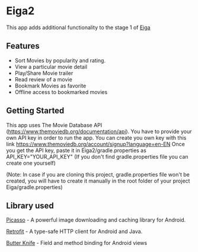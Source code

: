 # Eiga2 #
This app adds additional functionality to the stage 1 of [Eiga](https://github.com/KumarVelu/Eiga)

## Features ##
* Sort Movies by popularity and rating.
* View a particular movie detail
* Play/Share Movie trailer
* Read review of a movie
* Bookmark Movies as favorite
* Offline access to bookmarked movies

## Getting Started

This app uses The Movie Database API (https://www.themoviedb.org/documentation/api). You have to provide your own API key in order to run the app.
You can create you own key with this link https://www.themoviedb.org/account/signup?language=en-EN
Once you get the API key, paste it in Eiga2/gradle.properties
as API_KEY="YOUR_API_KEY" (If you don't find gradle.properties file you can create one yourself)

(Note: In case if you are cloning this project, gradle.properties file won't be created, you will have to create it manually in the root folder of your project Eiga/gradle.properties)

## Library used

[Picasso](http://square.github.io/picasso/) - A powerful image downloading and caching library for Android.

[Retrofit](http://square.github.io/retrofit/) - A type-safe HTTP client for Android and Java.

[Butter Knife](http://jakewharton.github.io/butterknife/) - Field and method binding for Android views
